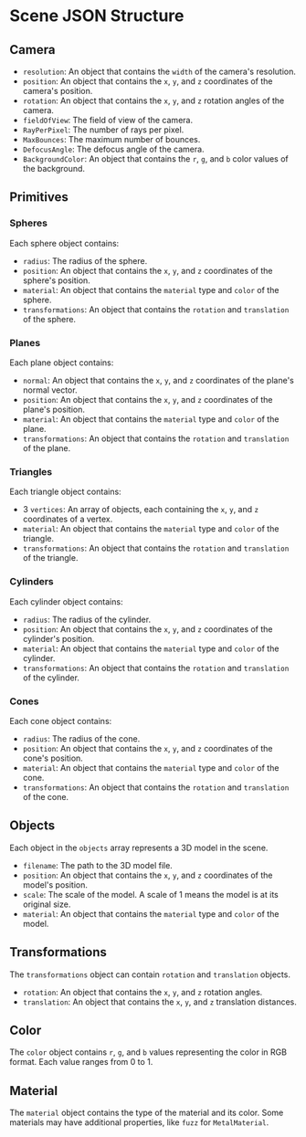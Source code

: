 # Scene JSON Structure

## Camera

- `resolution`: An object that contains the `width` of the camera's resolution.
- `position`: An object that contains the `x`, `y`, and `z` coordinates of the camera's position.
- `rotation`: An object that contains the `x`, `y`, and `z` rotation angles of the camera.
- `fieldOfView`: The field of view of the camera.
- `RayPerPixel`: The number of rays per pixel.
- `MaxBounces`: The maximum number of bounces.
- `DefocusAngle`: The defocus angle of the camera.
- `BackgroundColor`: An object that contains the `r`, `g`, and `b` color values of the background.

## Primitives

### Spheres

Each sphere object contains:

- `radius`: The radius of the sphere.
- `position`: An object that contains the `x`, `y`, and `z` coordinates of the sphere's position.
- `material`: An object that contains the `material` type and `color` of the sphere.
- `transformations`: An object that contains the `rotation` and `translation` of the sphere.

### Planes

Each plane object contains:

- `normal`: An object that contains the `x`, `y`, and `z` coordinates of the plane's normal vector.
- `position`: An object that contains the `x`, `y`, and `z` coordinates of the plane's position.
- `material`: An object that contains the `material` type and `color` of the plane.
- `transformations`: An object that contains the `rotation` and `translation` of the plane.

### Triangles

Each triangle object contains:

- 3 `vertices`: An array of objects, each containing the `x`, `y`, and `z` coordinates of a vertex.
- `material`: An object that contains the `material` type and `color` of the triangle.
- `transformations`: An object that contains the `rotation` and `translation` of the triangle.

### Cylinders

Each cylinder object contains:

- `radius`: The radius of the cylinder.
- `position`: An object that contains the `x`, `y`, and `z` coordinates of the cylinder's position.
- `material`: An object that contains the `material` type and `color` of the cylinder.
- `transformations`: An object that contains the `rotation` and `translation` of the cylinder.

### Cones

Each cone object contains:

- `radius`: The radius of the cone.
- `position`: An object that contains the `x`, `y`, and `z` coordinates of the cone's position.
- `material`: An object that contains the `material` type and `color` of the cone.
- `transformations`: An object that contains the `rotation` and `translation` of the cone.

## Objects

Each object in the `objects` array represents a 3D model in the scene. 

- `filename`: The path to the 3D model file.
- `position`: An object that contains the `x`, `y`, and `z` coordinates of the model's position.
- `scale`: The scale of the model. A scale of 1 means the model is at its original size.
- `material`: An object that contains the `material` type and `color` of the model.

## Transformations

The `transformations` object can contain `rotation` and `translation` objects. 
- `rotation`: An object that contains the `x`, `y`, and `z` rotation angles.
- `translation`: An object that contains the `x`, `y`, and `z` translation distances.

## Color

The `color` object contains `r`, `g`, and `b` values representing the color in RGB format. Each value ranges from 0 to 1.

## Material

The `material` object contains the type of the material and its color. Some materials may have additional properties, like `fuzz` for `MetalMaterial`.